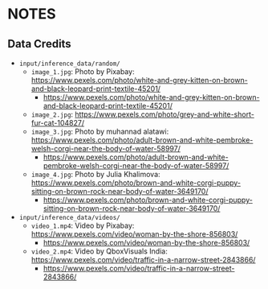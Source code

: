 # NOTES

## Data Credits
* `input/inference_data/random/`
    * `image_1.jpg`: Photo by Pixabay: https://www.pexels.com/photo/white-and-grey-kitten-on-brown-and-black-leopard-print-textile-45201/
        * https://www.pexels.com/photo/white-and-grey-kitten-on-brown-and-black-leopard-print-textile-45201/
    * `image_2.jpg`: https://www.pexels.com/photo/grey-and-white-short-fur-cat-104827/
    * `image_3.jpg`: Photo by muhannad alatawi: https://www.pexels.com/photo/adult-brown-and-white-pembroke-welsh-corgi-near-the-body-of-water-58997/
        * https://www.pexels.com/photo/adult-brown-and-white-pembroke-welsh-corgi-near-the-body-of-water-58997/
    * `image_4.jpg`: Photo by Julia Khalimova: https://www.pexels.com/photo/brown-and-white-corgi-puppy-sitting-on-brown-rock-near-body-of-water-3649170/
        * https://www.pexels.com/photo/brown-and-white-corgi-puppy-sitting-on-brown-rock-near-body-of-water-3649170/
* `input/inference_data/videos/`
    * `video_1.mp4`: Video by Pixabay: https://www.pexels.com/video/woman-by-the-shore-856803/
        * https://www.pexels.com/video/woman-by-the-shore-856803/
    * `video_2.mp4`: Video by QboxVisuals India: https://www.pexels.com/video/traffic-in-a-narrow-street-2843866/
        * https://www.pexels.com/video/traffic-in-a-narrow-street-2843866/